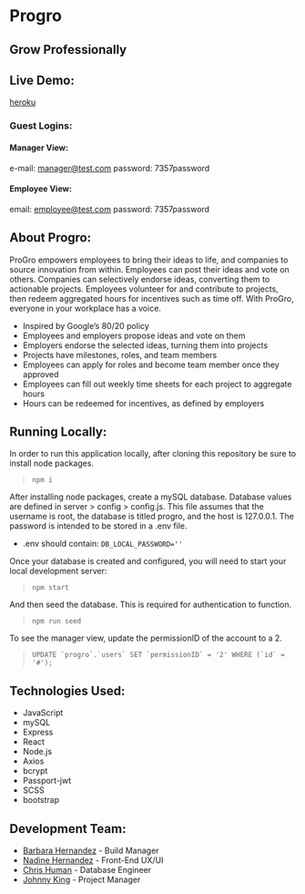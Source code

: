 # Progro
## Grow Professionally

## Live Demo:
[heroku](https://progro-demo.herokuapp.com/)
### Guest Logins:
#### Manager View:
e-mail: manager@test.com
password: 7357password
#### Employee View:
email: employee@test.com
password: 7357password

## About Progro:
ProGro empowers employees to bring their ideas to life, and companies to source innovation from within. Employees can post their ideas and vote on others. Companies can selectively endorse ideas, converting them to actionable projects. Employees volunteer for and contribute to projects, then redeem aggregated hours for incentives such as time off. With ProGro, everyone in your workplace has a voice.
* Inspired by Google’s 80/20 policy
* Employees and employers propose ideas and vote on them
* Employers endorse the selected ideas, turning them into projects
* Projects have milestones, roles, and team members
* Employees can apply for roles and become team member once they approved
* Employees can fill out weekly time sheets for each project to aggregate hours
* Hours can be redeemed for incentives, as defined by employers

## Running Locally:

In order to run this application locally, after cloning this repository be sure to install node packages.
> `npm i`

After installing node packages, create a mySQL database. Database values are defined in server > config > config.js. This file assumes that the username is root, the database is titled progro, and the host is 127.0.0.1. The password is intended to be stored in a .env file.
* .env should contain: `DB_LOCAL_PASSWORD=''`

Once your database is created and configured, you will need to start your local development server:
> `npm start`

And then seed the database. This is required for authentication to function.
> `npm run seed`

To see the manager view, update the permissionID of the account to a 2.
> ``UPDATE `progro`.`users` SET `permissionID` = '2' WHERE (`id` = '#');``

## Technologies Used:
* JavaScript
* mySQL
* Express
* React
* Node.js
* Axios
* bcrypt
* Passport-jwt
* SCSS
* bootstrap

## Development Team:
* [Barbara Hernandez](https://github.com/BarbaraHernandez/) - Build Manager
* [Nadine Hernandez](https://github.com/NadineHernandez) - Front-End UX/UI
* [Chris Human](https://github.com/chrishuman0923) - Database Engineer
* [Johnny King](https://github.com/JohnKing93) - Project Manager

